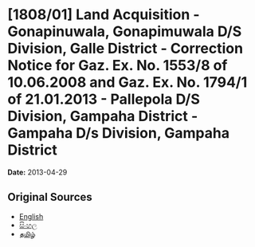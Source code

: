 # [1808/01] Land Acquisition - Gonapinuwala, Gonapimuwala D/S Division, Galle District - Correction Notice for Gaz. Ex. No. 1553/8 of 10.06.2008 and Gaz. Ex. No. 1794/1 of 21.01.2013 - Pallepola D/S Division, Gampaha District - Gampaha D/s Division, Gampaha District

**Date:** 2013-04-29

## Original Sources

- [English](https://documents.gov.lk/view/extra-gazettes/2013/4/1808-01_E.pdf)
- [සිංහල](https://documents.gov.lk/view/extra-gazettes/2013/4/1808-01_S.pdf)
- [தமிழ்](https://documents.gov.lk/view/extra-gazettes/2013/4/1808-01_T.pdf)
